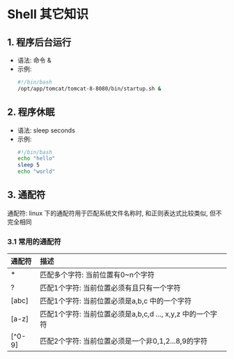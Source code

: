 # Shell 其它知识

## 1. 程序后台运行

* 语法: 命令 &
* 示例:
  ```bash
  #!/bin/bash
  /opt/app/tomcat/tomcat-8-8080/bin/startup.sh &
  ```

## 2. 程序休眠

* 语法: sleep seconds
* 示例:
  ```bash
  #!/bin/bash
  echo "hello"
  sleep 5
  echo "world"
  ```

## 3. 通配符

通配符: linux 下的通配符用于匹配系统文件名称时, 和正则表达式比较类似, 但不完全相同

### 3.1 常用的通配符

| 通配符 | 描述 |
| :--- | :--- |
| * | 匹配多个字符: 当前位置有0~n个字符 
| ? | 匹配1个字符: 当前位置必须有且只有一个字符 ||
| [abc] | 匹配1个字符: 当前位置必须是a,b,c 中的一个字符 |
| [a-z] | 匹配1个字符: 当前位置必须是a,b,c,d ..., x,y,z 中的一个字符 |
| [^0-9] | 匹配2个字符: 当前位置必须是一个非0,1,2...8,9的字符 |
















